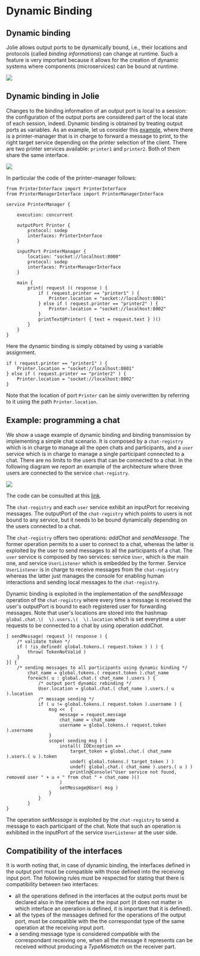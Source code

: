 # Dynamic Binding

## Dynamic binding

Jolie allows output ports to be dynamically bound, i.e., their locations and protocols \(called _binding informations_\) can change at runtime. Such a feature is very important because it allows for the creation of dynamic systems where components \(microservices\) can be bound at runtime.

![](../../.gitbook/assets/dynamicbinding.png)

## Dynamic binding in Jolie

Changes to the binding information of an output port is local to a session: the configuration of the output ports are considered part of the local state of each session, indeed. Dynamic binding is obtained by treating output ports as variables. As an example, let us consider this [example](https://github.com/jolie/examples/tree/master/v1.10.x/02_basics/8_dynamicbinding/printers), where there is a printer-manager that is in charge to forward a message to print, to the right target service depending on the printer selection of the client. There are two printer services available: `printer1`  and `printer2`. Both of them share the same interface.

![](../../.gitbook/assets/dynamicbinding-printer.png)

In particular the code of the printer-manager follows:

```jolie
from PrinterInterface import PrinterInterface
from PrinterManagerInterface import PrinterManagerInterface

service PrinterManager {

    execution: concurrent

    outputPort Printer {
        protocol: sodep 
        interfaces: PrinterInterface
    }

    inputPort PrinterManager {
        location: "socket://localhost:8000"
        protocol: sodep
        interfaces: PrinterManagerInterface
    }

    main {
        print( request )( response ) {
            if ( request.printer == "printer1" ) {
                Printer.location = "socket://localhost:8001"
            } else if ( request.printer == "printer2" ) {
                Printer.location = "socket://localhost:8002"
            } 
            printText@Printer( { text = request.text } )()
        } 
    }
}
```

Here the dynamic binding is simply obtained by using a variable assignment.

```jolie
if ( request.printer == "printer1" ) {
    Printer.location = "socket://localhost:8001"
} else if ( request.printer == "printer2" ) {
    Printer.location = "socket://localhost:8002"
} 
```

Note that the location of port `Printer` can be simly overwritten by referring to it using the path `Printer.location`.

## Example: programming a chat

We show a usage example of dynamic binding and binding transmission by implementing a simple chat scenario. It is composed by a `chat-registry` which is in charge to manage all the open chats and participants, and a `user` service which is in charge to manage a single participant connected to a chat. There are no limits to the users that can be connected to a chat. In the following diagram we report an example of the architecture where three users are connected to the service `chat-registry`.

![](../../.gitbook/assets/chat_example.png)

The code can be consulted at this [link](https://github.com/jolie/examples/tree/master/v1.10.x/02_basics/8_dynamicbinding/chat).

The `chat-registry` and each `user` service exhibit an inputPort for receiving messages. The outputPort of the `chat-registry` which points to users is not bound to any service, but it needs to be bound dynamically depending on the users connected to a chat.

The `chat-registry` offers two operations: _addChat_ and _sendMessage_. The former operation permits to a user to connect to a chat, whereas the latter is exploited by the user to send messages to all the participants of a chat. The `user` service is composed by two services: service `User`, which is the main one, and service `UserListener` which is embedded by the former. Service `UserListener` is in charge to receive messages from the `chat-registry`  whereas the latter just manages the console for enabling human interactions and sending local messages to the `chat-registry`.

Dynamic binding is exploited in the implementation of the _sendMessage_ operation of the `chat-registry`  where every time a message is received the user's outputPort is bound to each registered user for forwarding messages. Note that user's locations are stored into the hashmap `global.chat.\(  \).users.\(  \).location` which is set everytime a user requests to be connected to a chat by using operation _addChat_.

```jolie
[ sendMessage( request )( response ) {
    /* validate token */
    if ( !is_defined( global.tokens.( request.token ) ) ) {
        throw( TokenNotValid )
    }
}] {
    /* sending messages to all participants using dynamic binding */
        chat_name = global.tokens.( request.token ).chat_name
        foreach( u : global.chat.( chat_name ).users ) {
            /* output port dynamic rebinding */
            User.location = global.chat.( chat_name ).users.( u ).location
            /* message sending */
            if ( u != global.tokens.( request.token ).username ) {
                msg <<  {
                    message = request.message
                    chat_name = chat_name
                    username = global.tokens.( request.token ).username
                }
                scope( sending_msg ) {
                    install( IOException => 
                        target_token = global.chat.( chat_name ).users.( u ).token
                        undef( global.tokens.( target_token ) )
                        undef( global.chat.( chat_name ).users.( u ) )
                        println@Console("User service not found, removed user " + u + " from chat " + chat_name )()
                    )
                    setMessage@User( msg )
                }
            }
        }
}
```

The operation _setMessage_ is exploited by the `chat-registry` to send a message to each participant of the chat. Note that such an operation is exhibited in the inputPort of the service `UserListener` at the user side.

## Compatibility of the interfaces

It is worth noting that, in case of dynamic binding, the interfaces defined in the output port must be compatible with those defined into the receiving input port. The following rules must be respected for stating that there is compatibility between two interfaces:

* all the operations defined in the interfaces at the output ports must be declared also in the interfaces at the input port \(it does not matter in which interface an operation is defined, it is important that it is defined\).
* all the types of the messages defined for the operations of the output port, must be compatible with the the correspondat type of the same operation at the receiving input port.
* a sending message type is considered compatible with the correspondant receiving one, when all the message it represents can be received without producing a _TypeMismatch_ on the receiver part.
